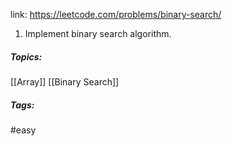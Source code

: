 link: https://leetcode.com/problems/binary-search/

1. Implement binary search algorithm.

##### Topics:
[[Array]] [[Binary Search]]

##### Tags:
#easy 
